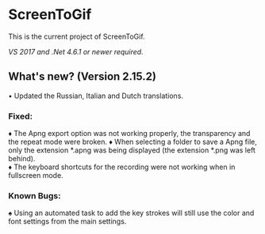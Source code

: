 ﻿# ScreenToGif  

This is the current project of ScreenToGif.  

_VS 2017 and .Net 4.6.1 or newer required._


## What's new? (Version 2.15.2)

• Updated the Russian, Italian and Dutch translations.  

### Fixed:

♦ The Apng export option was not working properly, the transparency and the repeat mode were broken.
♦ When selecting a folder to save a Apng file, only the extension *.apng was being displayed (the extension *.png was left behind).  
♦ The keyboard shortcuts for the recording were not working when in fullscreen mode. 

### Known Bugs:

♠ Using an automated task to add the key strokes will still use the color and font settings from the main settings.  